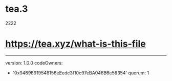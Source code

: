 # tea.3
2222


# https://tea.xyz/what-is-this-file
---
version: 1.0.0
codeOwners:
  - '0x94698919548156eEede3f10c97eBA046B6e56354'
quorum: 1
